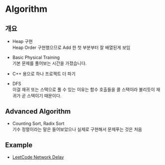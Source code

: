 # Algorithm
## 개요
- Heap 구현<br>
Heap Order 구현했으므로 Add 한 첫 부분부터 잘 배열된게 보임<br>

- Basic Physical Training <br>
기본 문제를 풀어보는 시간을 가졌습니다.

- C++ 용으로 하나 프로젝트 더 파기

- DFS <br>
이걸 재귀 또는 스택으로 풀 수 있는 이유는 함수 호출들을 콜 스택이라 불리듯이 재귀가 곧 스택이기 때문이다.

## Advanced Algorithm
- Counting Sort, Radix Sort <br>
기수 정렬이라는 말은 들어보았으나 실제로 구현해서 문제푸는 것은 처음

## Example
- [LeetCode Network Delay](https://leetcode.com/problems/network-delay-time/)